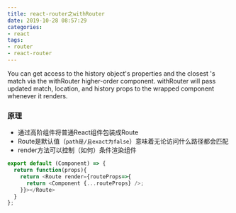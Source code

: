 ```yaml
---
title: react-router之withRouter
date: 2019-10-28 08:57:29
categories:
- react
tags:
- router
- react-router
---
```

You can get access to the history object's properties and the closest <Route>'s match via the withRouter higher-order component. withRouter will pass updated match, location, and history props to the wrapped component whenever it renders.
### 原理
* 通过高阶组件将普通React组件包装成Route
* Route是默认值（`path是/且exact为false`）意味着无论访问什么路径都会匹配
* render方法可以控制（如何）条件渲染组件
```javascript
export default (Component) => {
  return function(props){
    return <Route render={routeProps=>{
      return <Component {...routeProps} />;
    }}></Route>
  }
};

```



